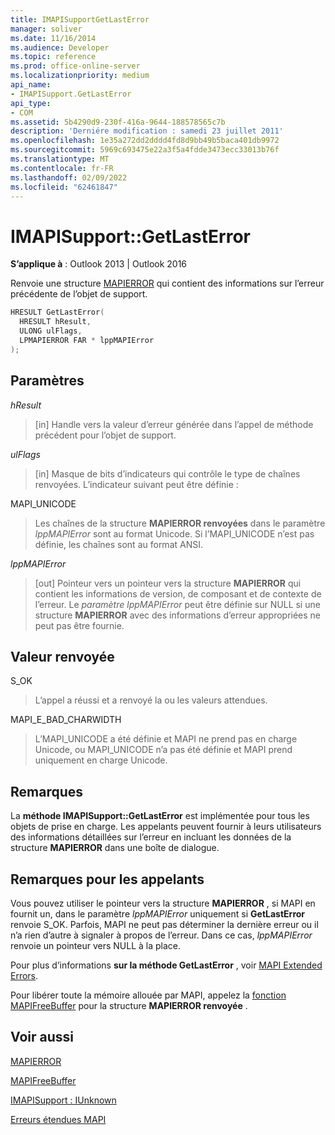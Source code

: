 ```yaml
---
title: IMAPISupportGetLastError
manager: soliver
ms.date: 11/16/2014
ms.audience: Developer
ms.topic: reference
ms.prod: office-online-server
ms.localizationpriority: medium
api_name:
- IMAPISupport.GetLastError
api_type:
- COM
ms.assetid: 5b4290d9-230f-416a-9644-188578565c7b
description: 'Derniére modification : samedi 23 juillet 2011'
ms.openlocfilehash: 1e35a272dd2dddd4fd8d9bb49b5baca401db9972
ms.sourcegitcommit: 5969c693475e22a3f5a4fdde3473ecc33013b76f
ms.translationtype: MT
ms.contentlocale: fr-FR
ms.lasthandoff: 02/09/2022
ms.locfileid: "62461847"
---
```

# <a name="imapisupportgetlasterror"></a>IMAPISupport::GetLastError

  
  
**S’applique à** : Outlook 2013 | Outlook 2016 
  
Renvoie une structure [MAPIERROR](mapierror.md) qui contient des informations sur l’erreur précédente de l’objet de support. 
  
```cpp
HRESULT GetLastError(
  HRESULT hResult,
  ULONG ulFlags,
  LPMAPIERROR FAR * lppMAPIError
);
```

## <a name="parameters"></a>Paramètres

 _hResult_
  
> [in] Handle vers la valeur d’erreur générée dans l’appel de méthode précédent pour l’objet de support.
    
 _ulFlags_
  
> [in] Masque de bits d’indicateurs qui contrôle le type de chaînes renvoyées. L’indicateur suivant peut être définie :
    
MAPI_UNICODE 
  
> Les chaînes de la structure **MAPIERROR renvoyées** dans le paramètre _lppMAPIError_ sont au format Unicode. Si l’MAPI_UNICODE n’est pas définie, les chaînes sont au format ANSI. 
    
 _lppMAPIError_
  
> [out] Pointeur vers un pointeur vers la structure **MAPIERROR** qui contient les informations de version, de composant et de contexte de l’erreur. Le  _paramètre lppMAPIError_ peut être définie sur NULL si une structure **MAPIERROR** avec des informations d’erreur appropriées ne peut pas être fournie. 
    
## <a name="return-value"></a>Valeur renvoyée

S_OK 
  
> L’appel a réussi et a renvoyé la ou les valeurs attendues.
    
MAPI_E_BAD_CHARWIDTH 
  
> L’MAPI_UNICODE a été définie et MAPI ne prend pas en charge Unicode, ou MAPI_UNICODE n’a pas été définie et MAPI prend uniquement en charge Unicode.
    
## <a name="remarks"></a>Remarques

La **méthode IMAPISupport::GetLastError** est implémentée pour tous les objets de prise en charge. Les appelants peuvent fournir à leurs utilisateurs des informations détaillées sur l’erreur en incluant les données de la structure **MAPIERROR** dans une boîte de dialogue. 
  
## <a name="notes-to-callers"></a>Remarques pour les appelants

Vous pouvez utiliser le pointeur vers la structure **MAPIERROR** , si MAPI en fournit un, dans le paramètre _lppMAPIError_ uniquement si **GetLastError** renvoie S_OK. Parfois, MAPI ne peut pas déterminer la dernière erreur ou il n’a rien d’autre à signaler à propos de l’erreur. Dans ce cas,  _lppMAPIError_ renvoie un pointeur vers NULL à la place. 
  
Pour plus d’informations **sur la méthode GetLastError** , voir [MAPI Extended Errors](mapi-extended-errors.md).
  
Pour libérer toute la mémoire allouée par MAPI, appelez la [fonction MAPIFreeBuffer](mapifreebuffer.md) pour la structure **MAPIERROR renvoyée** . 
  
## <a name="see-also"></a>Voir aussi



[MAPIERROR](mapierror.md)
  
[MAPIFreeBuffer](mapifreebuffer.md)
  
[IMAPISupport : IUnknown](imapisupportiunknown.md)


[Erreurs étendues MAPI](mapi-extended-errors.md)

